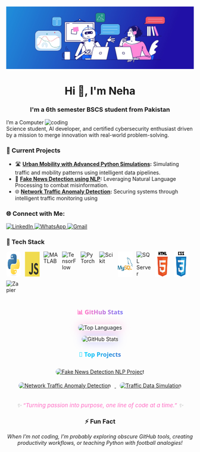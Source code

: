 ![logo](https://github.com/Neha9012/Neha9012/blob/main/Banner.jpg)
<h1 align="center">Hi 👋, I'm Neha</h1>
<h3 align="center">I'm a 6th semester BSCS student from Pakistan</h3>
<img align="right" alt="coding" width="400" src="https://cdn.dribbble.com/users/2704414/screenshots/7466903/media/b08ab576316bd4582fef189f471cd9e5.gif">


I’m a Computer Science student, AI developer, and certified cybersecurity enthusiast driven by a mission to merge innovation with real-world problem-solving.

### 🔭 Current Projects
- 🛣️ **[Urban Mobility with Advanced Python Simulations](https://github.com/Neha9012/traffic-data-simulation):** Simulating traffic and mobility patterns using intelligent data pipelines.
- 🧠 **[Fake News Detection using NLP](https://github.com/Neha9012/fake-news-detection-nlp):** Leveraging Natural Language Processing to combat misinformation.
- 🌐 **[Network Traffic Anomaly Detection](https://github.com/Neha9012/network-traffic-anomaly-detection):** Securing systems through intelligent traffic monitoring using 
<!-- Connect Section -->
<h3 align="left">🌐 Connect with Me:</h3>
<p>
  <a href="https://linkedin.com/in/neha-s-2135b8284" target="_blank">
    <img src="https://img.icons8.com/color/48/linkedin.png" alt="LinkedIn" width="30" />
  </a>
  <a href="https://www.whatsapp.com/channel/0029VafHAolJUM2XNALU0N1f" target="_blank">
    <img src="https://img.icons8.com/color/48/whatsapp.png" alt="WhatsApp" width="30" />
  </a>
  <a href="mailto:neeha9012@gmail.com">
    <img src="https://img.icons8.com/color/48/gmail-new.png" alt="Gmail" width="30" />
  </a>
</p>

<!-- Skills Carousel -->
<h3 align="left">🚀 Tech Stack</h3>
<div style="display: flex; flex-wrap: wrap; gap: 10px;">
  <img src="https://raw.githubusercontent.com/devicons/devicon/master/icons/python/python-original.svg" alt="Python" width="40" style="transition: transform .3s; border-radius: 8px;" onmouseover="this.style.transform='scale(1.3)'" onmouseout="this.style.transform='scale(1)'"/>
  <img src="https://raw.githubusercontent.com/devicons/devicon/master/icons/javascript/javascript-original.svg" alt="JavaScript" width="40" style="transition: transform .3s;" onmouseover="this.style.transform='scale(1.3)'" onmouseout="this.style.transform='scale(1)'"/>
  <img src="https://upload.wikimedia.org/wikipedia/commons/2/21/Matlab_Logo.png" alt="MATLAB" width="40" />
  <img src="https://www.vectorlogo.zone/logos/tensorflow/tensorflow-icon.svg" alt="TensorFlow" width="40"/>
  <img src="https://www.vectorlogo.zone/logos/pytorch/pytorch-icon.svg" alt="PyTorch" width="40"/>
  <img src="https://upload.wikimedia.org/wikipedia/commons/0/05/Scikit_learn_logo_small.svg" alt="Scikit" width="40"/>
  <img src="https://raw.githubusercontent.com/devicons/devicon/master/icons/mysql/mysql-original-wordmark.svg" alt="MySQL" width="40"/>
  <img src="https://www.svgrepo.com/show/303229/microsoft-sql-server-logo.svg" alt="SQL Server" width="40"/>
  <img src="https://raw.githubusercontent.com/devicons/devicon/master/icons/html5/html5-original-wordmark.svg" alt="HTML5" width="40"/>
  <img src="https://raw.githubusercontent.com/devicons/devicon/master/icons/css3/css3-original-wordmark.svg" alt="CSS3" width="40"/>
  <img src="https://www.vectorlogo.zone/logos/zapier/zapier-icon.svg" alt="Zapier" width="40"/>
</div>

<br/>

<!-- GitHub Stats -->
<!-- GitHub Stats Section -->
<!-- GitHub Stats Section -->
<!-- GitHub Stats Section -->
<h3 align="center" style="color: #ff6ec4; font-family: 'Segoe UI', Tahoma, Geneva, Verdana, sans-serif;">
  📊 <span style="background: linear-gradient(90deg, #ff6ec4, #7873f5); -webkit-background-clip: text; color: transparent;">GitHub Stats</span>
</h3>

<p align="center">
  <img 
    src="https://github-readme-stats.vercel.app/api/top-langs?username=neha9012&layout=compact&theme=radical" 
    width="500" 
    alt="Top Languages"
    style="border-radius: 15px; box-shadow: 0 0 25px rgba(255,110,196,0.4); transition: transform 0.3s ease-in-out;"
    onmouseover="this.style.transform='scale(1.05)'" 
    onmouseout="this.style.transform='scale(1)'"
  />
</p>

<p align="center">
  <img 
    src="https://github-readme-stats.vercel.app/api?username=neha9012&show_icons=true&theme=radical" 
    width="500" 
    alt="GitHub Stats"
    style="border-radius: 15px; box-shadow: 0 0 25px rgba(120,115,245,0.4); transition: transform 0.3s ease-in-out;"
    onmouseover="this.style.transform='scale(1.05)'" 
    onmouseout="this.style.transform='scale(1)'"
  />
</p>

<!-- Top Projects Section -->
<h3 align="center" style="color: #00d2ff; font-family: 'Segoe UI', Tahoma, Geneva, Verdana, sans-serif;">
  🚀 <span style="background: linear-gradient(90deg, #00d2ff, #3a7bd5); -webkit-background-clip: text; color: transparent;">Top Projects</span>
</h3>

<p align="center">
  <!-- Fake News Detection -->
  <a href="https://github.com/Neha9012/fake-news-detection-nlp" target="_blank">
    <img src="https://github-readme-stats.vercel.app/api/pin/?username=neha9012&repo=fake-news-detection-nlp&theme=radical" 
         width="500" 
         style="border-radius: 12px; margin: 10px;" 
         alt="Fake News Detection NLP Project"/>
  </a>

  <!-- Network Traffic Anomaly Detection -->
  <a href="https://github.com/Neha9012/network-traffic-anomaly-detection" target="_blank">
    <img src="https://github-readme-stats.vercel.app/api/pin/?username=neha9012&repo=network-traffic-anomaly-detection&theme=radical" 
         width="500" 
         style="border-radius: 12px; margin: 10px;" 
         alt="Network Traffic Anomaly Detection"/>
  </a>

  <!-- Traffic Data Simulation -->
  <a href="https://github.com/Neha9012/traffic-data-simulation" target="_blank">
    <img src="https://github-readme-stats.vercel.app/api/pin/?username=neha9012&repo=traffic-data-simulation&theme=radical" 
         width="500" 
         style="border-radius: 12px; margin: 10px;" 
         alt="Traffic Data Simulation"/>
  </a>
</p>


<!-- Footer Quote -->
<p align="center" style="font-style: italic; color: #999999; font-size: 15px; margin-top: 25px;">
  ✨ <span style="color: #ff6ec4;">“Turning passion into purpose, one line of code at a time.”</span> ✨
</p>

<h3 align="center">⚡ Fun Fact</h3>
<p align="center">
  <em>When I’m not coding, I’m probably exploring obscure GitHub tools, creating productivity workflows, or teaching Python with football analogies!</em>
</p>


